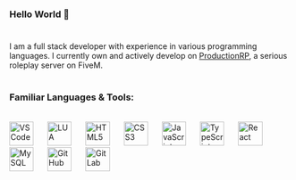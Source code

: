 ### Hello World 👋
#
I am a full stack developer with experience in various programming languages. I currently own and actively develop on <a href='https://www.productionrp.net/'>ProductionRP</a>, a serious roleplay server on FiveM.
#
### Familiar Languages & Tools:
<br>
<img style="width: 4.5vmin; margin-right: 2.2vmin;" alt="VSCode" src="https://cdn.jsdelivr.net/gh/devicons/devicon/icons/vscode/vscode-original.svg" draggable="false" />
<img style="width: 4.5vmin; margin-right: 2.2vmin;" alt="LUA" src="https://cdn.jsdelivr.net/gh/devicons/devicon/icons/lua/lua-plain-wordmark.svg" draggable="false" />
<img style="width: 4.5vmin; margin-right: 2.2vmin;" alt="HTML5" src="https://cdn.jsdelivr.net/gh/devicons/devicon/icons/html5/html5-original-wordmark.svg" draggable="false" />
<img style="width: 4.5vmin; margin-right: 2.2vmin;" alt="CSS3" src="https://cdn.jsdelivr.net/gh/devicons/devicon/icons/css3/css3-original-wordmark.svg" draggable="false" />
<img style="width: 4.5vmin; margin-right: 2.2vmin;" alt="JavaScript" src="https://cdn.jsdelivr.net/gh/devicons/devicon/icons/javascript/javascript-original.svg" draggable="false" />
<img style="width: 4.5vmin; margin-right: 2.2vmin;" alt="TypeScript" src="https://cdn.jsdelivr.net/gh/devicons/devicon/icons/typescript/typescript-original.svg" draggable="false" />
<img style="width: 4.5vmin; margin-right: 2.2vmin;" alt="React" src="https://cdn.jsdelivr.net/gh/devicons/devicon/icons/react/react-original.svg" draggable="false" />
<img style="width: 4.5vmin; margin-right: 2.2vmin;" alt="MySQL" src="https://cdn.jsdelivr.net/gh/devicons/devicon/icons/mysql/mysql-original.svg" draggable="false" />
<img style="width: 4.5vmin; margin-right: 2.2vmin;" alt="GitHub" src="https://cdn.jsdelivr.net/gh/devicons/devicon/icons/github/github-original.svg" draggable="false" />
<img style="width: 4.5vmin; margin-right: 2.2vmin;" alt="GitLab" src="https://cdn.jsdelivr.net/gh/devicons/devicon/icons/gitlab/gitlab-original.svg" draggable="false" />

